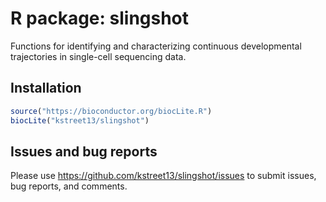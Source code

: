 # R package: slingshot

Functions for identifying and characterizing continuous developmental trajectories in single-cell sequencing data.

## Installation

```r
source("https://bioconductor.org/biocLite.R")
biocLite("kstreet13/slingshot")
```

## Issues and bug reports

Please use https://github.com/kstreet13/slingshot/issues to submit issues, bug reports, and comments.
